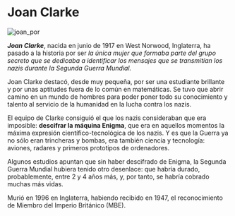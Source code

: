 # Joan Clarke

![joan_por](https://user-images.githubusercontent.com/114906778/194830403-07e5bbb2-2dd6-4016-98a5-f74bb2abfc50.jpg)

***Joan Clarke***, nacida en junio de 1917 en West Norwood, Inglaterra, ha pasado a la historia por ser *la única mujer que formaba parte del grupo secreto
que se dedicaba a identificar los mensajes que se transmitían los nazis durante la Segunda Guerra Mundial.*

Joan Clarke destacó, desde muy pequeña, por ser una estudiante brillante y por unas aptitudes fuera de lo común en matemáticas. Se tuvo que abrir camino en un mundo de hombres para poder poner todo su conocimiento y talento al servicio de la humanidad en la lucha contra los nazis.

El equipo de Clarke consiguió el que los nazis consideraban que era imposible: **descifrar la máquina Enigma**, que era en aquellos momentos la máxima expresión científico-tecnológica de los nazis. Y es que la Guerra ya no sólo eran trincheras y bombas, era también ciencia y tecnología: aviones, radares y primeros prototipos de ordenadores.

Algunos estudios apuntan que sin haber descifrado de Enigma, la Segunda Guerra Mundial hubiera tenido otro desenlace: que habría durado, probablemente, entre 2 y 4 años más, y, por tanto, se habría cobrado muchas más vidas.

Murió en 1996 en Inglaterra, habiendo recibido en 1947, el reconocimiento de Miembro del Imperio Británico (MBE).
  
  
